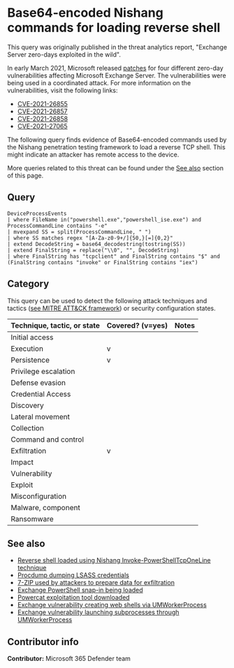 # Base64-encoded Nishang commands for loading reverse shell

This query was originally published in the threat analytics report, "Exchange Server zero-days exploited in the wild".

In early March 2021, Microsoft released [patches](https://msrc-blog.microsoft.com/2021/03/02/multiple-security-updates-released-for-exchange-server/) for four different zero-day vulnerabilities affecting Microsoft Exchange Server. The vulnerabilities were being used in a coordinated attack. For more information on the vulnerabilities, visit the following links:

* [CVE-2021-26855](https://nvd.nist.gov/vuln/detail/CVE-2021-26855)
* [CVE-2021-26857](https://nvd.nist.gov/vuln/detail/CVE-2021-26857)
* [CVE-2021-26858](https://nvd.nist.gov/vuln/detail/CVE-2021-26858)
* [CVE-2021-27065](https://nvd.nist.gov/vuln/detail/CVE-2021-27065)

The following query finds evidence of Base64-encoded commands used by the Nishang penetration testing framework to load a reverse TCP shell. This might indicate an attacker has remote access to the device.

More queries related to this threat can be found under the [See also](#See-also) section of this page.

## Query

```Kusto
DeviceProcessEvents
| where FileName in("powershell.exe","powershell_ise.exe") and ProcessCommandLine contains "-e"
| mvexpand SS = split(ProcessCommandLine, " ")
| where SS matches regex "[A-Za-z0-9+/]{50,}[=]{0,2}"
| extend DecodeString = base64_decodestring(tostring(SS))
| extend FinalString = replace("\\0", "", DecodeString)
| where FinalString has "tcpclient" and FinalString contains "$" and (FinalString contains "invoke" or FinalString contains "iex")
```

## Category

This query can be used to detect the following attack techniques and tactics ([see MITRE ATT&CK framework](https://attack.mitre.org/)) or security configuration states.

| Technique, tactic, or state | Covered? (v=yes) | Notes |
|------------------------|----------|-------|
| Initial access |  |  |
| Execution | v |  |
| Persistence | v |  | 
| Privilege escalation |  |  |
| Defense evasion |  |  | 
| Credential Access |  |  | 
| Discovery |  |  | 
| Lateral movement |  |  | 
| Collection |  |  | 
| Command and control |  |  | 
| Exfiltration | v |  | 
| Impact |  |  |
| Vulnerability |  |  |
| Exploit |  |  |
| Misconfiguration |  |  |
| Malware, component |  |  |
| Ransomware |  |  |

## See also

* [Reverse shell loaded using Nishang Invoke-PowerShellTcpOneLine technique](../Execution/reverse-shell-nishang.md)
* [Procdump dumping LSASS credentials](../Credential%20Access/procdump-lsass-credentials.md)
* [7-ZIP used by attackers to prepare data for exfiltration](../Exfiltration/7-zip-prep-for-exfiltration.md)
* [Exchange PowerShell snap-in being loaded](../Exfiltration/exchange-powershell-snapin-loaded.md)
* [Powercat exploitation tool downloaded](../Delivery/powercat-download.md)
* [Exchange vulnerability creating web shells via UMWorkerProcess](./umworkerprocess-creating-webshell.md)
* [Exchange vulnerability launching subprocesses through UMWorkerProcess](./umworkerprocess-unusual-subprocess-activity.md)

## Contributor info

**Contributor:** Microsoft 365 Defender team
